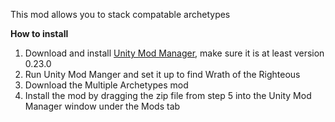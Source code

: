This mod allows you to stack compatable archetypes 

**How to install**

1. Download and install [Unity Mod Manager](https://github.com/newman55/unity-mod-manager), make sure it is at least version 0.23.0
2. Run Unity Mod Manger and set it up to find Wrath of the Righteous
3. Download the Multiple Archetypes mod
4. Install the mod by dragging the zip file from step 5 into the Unity Mod Manager window under the Mods tab

